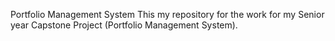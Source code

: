 Portfolio Management System
This my repository for the work for my Senior year Capstone Project (Portfolio Management System).
